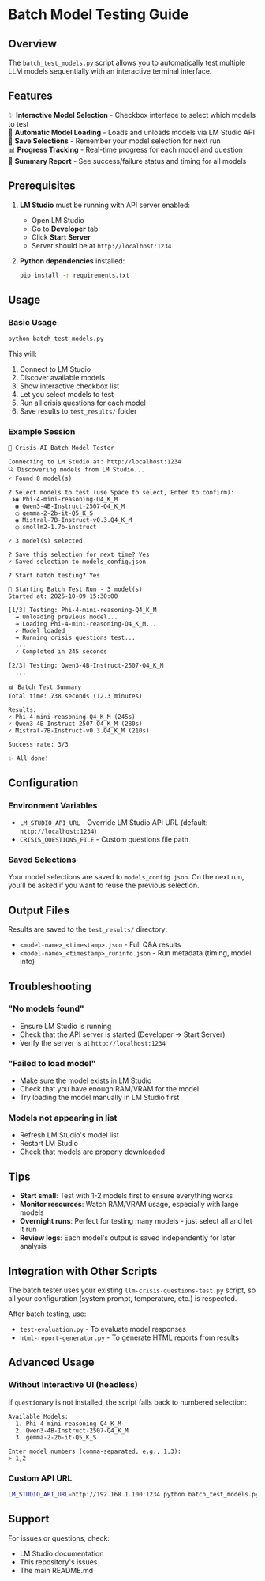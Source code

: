 # Batch Model Testing Guide

## Overview

The `batch_test_models.py` script allows you to automatically test multiple LLM models sequentially with an interactive terminal interface.

## Features

✨ **Interactive Model Selection** - Checkbox interface to select which models to test  
🔄 **Automatic Model Loading** - Loads and unloads models via LM Studio API  
💾 **Save Selections** - Remember your model selection for next run  
📊 **Progress Tracking** - Real-time progress for each model and question  
📝 **Summary Report** - See success/failure status and timing for all models  

## Prerequisites

1. **LM Studio** must be running with API server enabled:
   - Open LM Studio
   - Go to **Developer** tab
   - Click **Start Server**
   - Server should be at `http://localhost:1234`

2. **Python dependencies** installed:
   ```bash
   pip install -r requirements.txt
   ```

## Usage

### Basic Usage

```bash
python batch_test_models.py
```

This will:
1. Connect to LM Studio
2. Discover available models
3. Show interactive checkbox list
4. Let you select models to test
5. Run all crisis questions for each model
6. Save results to `test_results/` folder

### Example Session

```
🤖 Crisis-AI Batch Model Tester

Connecting to LM Studio at: http://localhost:1234
🔍 Discovering models from LM Studio...
✓ Found 8 model(s)

? Select models to test (use Space to select, Enter to confirm):
 ❯◉ Phi-4-mini-reasoning-Q4_K_M
  ◉ Qwen3-4B-Instruct-2507-Q4_K_M
  ◯ gemma-2-2b-it-Q5_K_S
  ◉ Mistral-7B-Instruct-v0.3.Q4_K_M
  ◯ smollm2-1.7b-instruct

✓ 3 model(s) selected

? Save this selection for next time? Yes
✓ Saved selection to models_config.json

? Start batch testing? Yes

🚀 Starting Batch Test Run - 3 model(s)
Started at: 2025-10-09 15:30:00

[1/3] Testing: Phi-4-mini-reasoning-Q4_K_M
  → Unloading previous model...
  → Loading Phi-4-mini-reasoning-Q4_K_M...
  ✓ Model loaded
  → Running crisis questions test...
  ...
  ✓ Completed in 245 seconds

[2/3] Testing: Qwen3-4B-Instruct-2507-Q4_K_M
  ...

📊 Batch Test Summary
Total time: 738 seconds (12.3 minutes)

Results:
✓ Phi-4-mini-reasoning-Q4_K_M (245s)
✓ Qwen3-4B-Instruct-2507-Q4_K_M (280s)
✓ Mistral-7B-Instruct-v0.3.Q4_K_M (210s)

Success rate: 3/3

✨ All done!
```

## Configuration

### Environment Variables

- `LM_STUDIO_API_URL` - Override LM Studio API URL (default: `http://localhost:1234`)
- `CRISIS_QUESTIONS_FILE` - Custom questions file path

### Saved Selections

Your model selections are saved to `models_config.json`. On the next run, you'll be asked if you want to reuse the previous selection.

## Output Files

Results are saved to the `test_results/` directory:

- `<model-name>_<timestamp>.json` - Full Q&A results
- `<model-name>_<timestamp>_runinfo.json` - Run metadata (timing, model info)

## Troubleshooting

### "No models found"
- Ensure LM Studio is running
- Check that the API server is started (Developer → Start Server)
- Verify the server is at `http://localhost:1234`

### "Failed to load model"
- Make sure the model exists in LM Studio
- Check that you have enough RAM/VRAM for the model
- Try loading the model manually in LM Studio first

### Models not appearing in list
- Refresh LM Studio's model list
- Restart LM Studio
- Check that models are properly downloaded

## Tips

- **Start small**: Test with 1-2 models first to ensure everything works
- **Monitor resources**: Watch RAM/VRAM usage, especially with large models
- **Overnight runs**: Perfect for testing many models - just select all and let it run
- **Review logs**: Each model's output is saved independently for later analysis

## Integration with Other Scripts

The batch tester uses your existing `llm-crisis-questions-test.py` script, so all your configuration (system prompt, temperature, etc.) is respected.

After batch testing, use:
- `test-evaluation.py` - To evaluate model responses
- `html-report-generator.py` - To generate HTML reports from results

## Advanced Usage

### Without Interactive UI (headless)

If `questionary` is not installed, the script falls back to numbered selection:

```
Available Models:
  1. Phi-4-mini-reasoning-Q4_K_M
  2. Qwen3-4B-Instruct-2507-Q4_K_M
  3. gemma-2-2b-it-Q5_K_S

Enter model numbers (comma-separated, e.g., 1,3):
> 1,2
```

### Custom API URL

```bash
LM_STUDIO_API_URL=http://192.168.1.100:1234 python batch_test_models.py
```

## Support

For issues or questions, check:
- LM Studio documentation
- This repository's issues
- The main README.md
